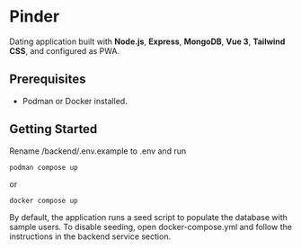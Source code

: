 # Pinder

Dating application built with **Node.js**, **Express**, **MongoDB**, **Vue 3**, **Tailwind CSS**, and configured as PWA.

## Prerequisites

- Podman or Docker installed.

## Getting Started

Rename /backend/.env.example to .env and run

`podman compose up`

or

`docker compose up`

By default, the application runs a seed script to populate the database with sample users. To disable seeding, open docker-compose.yml and follow the instructions in the backend service section.